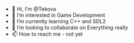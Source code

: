- 👋 Hi, I’m @Tekova
- 👀 I’m interested in Game Development
- 🌱 I’m currently learning C++ and SDL2
- 💞️ I’m looking to collaborate on Everything really
- 📫 How to reach me - not yet

<!---
Tekova/Tekova is a ✨ special ✨ repository because its `README.md` (this file) appears on your GitHub profile.
You can click the Preview link to take a look at your changes.
--->

